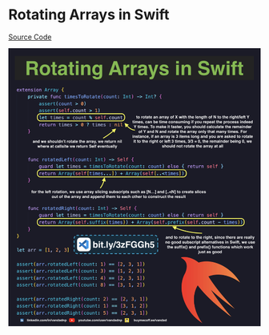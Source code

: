 # Rotating Arrays in Swift

[Source Code](../source/rotating-arrays-in-swift.swift)

![](../images/rotating-arrays-in-swift.jpg)
